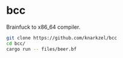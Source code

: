 # bcc

Brainfuck to x86_64 compiler.

```bash
git clone https://github.com/knarkzel/bcc
cd bcc/
cargo run -- files/beer.bf
```
